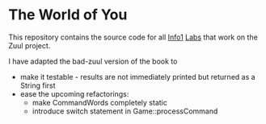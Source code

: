 # The World of You

This repository contains the source code for all [Info1](https://home.htw-berlin.de/~kleinen/info1) [Labs](https://home.htw-berlin.de/~kleinen/info1/labs) that work on the Zuul project.

I have adapted the bad-zuul version of the book to 
- make it testable - results are not immediately printed but returned as a String first
- ease the upcoming refactorings:
    - make CommandWords completely static
    - introduce switch statement in Game::processCommand
    